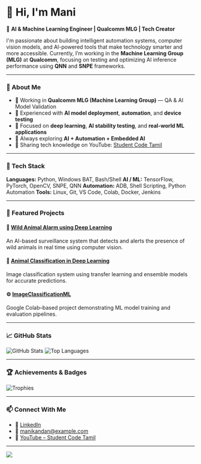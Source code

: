 # 👋 Hi, I'm Mani

🚀 **AI & Machine Learning Engineer | Qualcomm MLG | Tech Creator**

I'm passionate about building intelligent automation systems, computer vision models, and AI-powered tools that make technology smarter and more accessible. Currently, I’m working in the **Machine Learning Group (MLG)** at **Qualcomm**, focusing on testing and optimizing AI inference performance using **QNN** and **SNPE** frameworks.

---

### 🧠 About Me

* 💼 Working in **Qualcomm MLG (Machine Learning Group)** — QA & AI Model Validation
* 🤖 Experienced with **AI model deployment**, **automation**, and **device testing**
* 🔬 Focused on **deep learning**, **AI stability testing**, and **real-world ML applications**
* 🎯 Always exploring **AI + Automation + Embedded AI**
* 🎥 Sharing tech knowledge on YouTube: [Student Code Tamil](https://youtube.com/@studentcodetamil8866)

---

### 🧰 Tech Stack

**Languages:** Python, Windows BAT, Bash/Shell 
**AI / ML:** TensorFlow, PyTorch, OpenCV, SNPE, QNN
**Automation:** ADB, Shell Scripting, Python Automation
**Tools:** Linux, Git, VS Code, Colab, Docker, Jenkins

---

### 🧩 Featured Projects

#### 🦁 [Wild Animal Alarm using Deep Learning](https://github.com/atjay2002/Wild-Animal-Alarm-using-Deep-Learning)

An AI-based surveillance system that detects and alerts the presence of wild animals in real time using computer vision.

#### 🧠 [Animal Classification in Deep Learning](https://github.com/atjay2002/ANIMAL-CLASSIFICATION-IN-DEEP-LEARNING)

Image classification system using transfer learning and ensemble models for accurate predictions.

#### ⚙️ [ImageClassificationML](https://github.com/atjay2002/ImageClassificationML)

Google Colab–based project demonstrating ML model training and evaluation pipelines.

---

### 📈 GitHub Stats

![GitHub Stats](https://github-readme-stats.vercel.app/api?username=atjay2002\&show_icons=true\&theme=tokyonight)
![Top Languages](https://github-readme-stats.vercel.app/api/top-langs/?username=atjay2002\&layout=compact\&theme=tokyonight)

---

### 🏆 Achievements & Badges

![Trophies](https://github-profile-trophy.vercel.app/?username=atjay2002\&theme=algolia\&margin-w=10\&margin-h=10)

---

### 📫 Connect With Me

* 💼 [LinkedIn](https://www.linkedin.com/in/mani2002) 
* 📧 [manikandan@example.com](mailto:manim.it20@gmail.com) 
* 🎥 [YouTube – Student Code Tamil](https://youtube.com/@studentcodetamil8866)

---

![](https://komarev.com/ghpvc/?username=atjay2002\&color=blueviolet\&style=flat-square)
